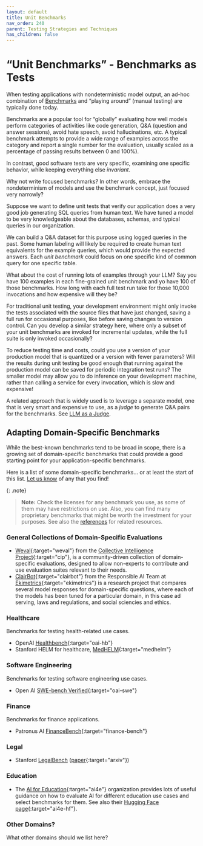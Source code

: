 ```yaml
---
layout: default
title: Unit Benchmarks
nav_order: 240
parent: Testing Strategies and Techniques
has_children: false
---
```


# &ldquo;Unit Benchmarks&rdquo; - Benchmarks as Tests

When testing applications with nondeterministic model output, an ad-hoc combination of [Benchmarks]({{site.glossaryurl}}/#benchmark) and &ldquo;playing around&rdquo; (manual testing) are typically done today.

Benchmarks are a popular tool for &ldquo;globally&rdquo; evaluating how well models perform categories of activities like code generation, Q&A (question and answer sessions), avoid hate speech, avoid hallucinations, etc. A typical benchmark attempts to provide a wide range of examples across the category and report a single number for the evaluation, usually scaled as a percentage of passing results between 0 and 100%). 

In contrast, good software tests are very specific, examining one specific behavior, while keeping everything else _invariant_.

Why not write focused benchmarks? In other words, embrace the nondeterminism of models and use the benchmark concept, just focused very narrowly?

Suppose we want to define unit tests that verify our application does a very good job generating SQL queries from human text. We have tuned a model to be very knowledgeable about the databases, schemas, and typical queries in our organization.

We can build a Q&A dataset for this purpose using logged queries in the past. Some human labeling will likely be required to create human text equivalents for the example queries, which would provide the expected answers. Each _unit benchmark_ could focus on one specific kind of common query for one specific table.

What about the cost of running lots of examples through your LLM? Say you have 100 examples in each fine-grained unit benchmark and yo have 100 of those benchmarks. How long with each full test run take for those 10,000 invocations and how expensive will they be? 

For traditional unit testing, your development environment might only invoke the tests associated with the source files that have just changed, saving a full run for occasional purposes, like before saving changes to version control. Can you develop a similar strategy here, where only a subset of your unit benchmarks are invoked for incremental updates, while the full suite is only invoked occasionally? 

To reduce testing time and costs, could you use a version of your production model that is quantized or a version with fewer parameters? Will the results during unit testing be good enough that running against the production model can be saved for periodic integration test runs? The smaller model may allow you to do inference on your development machine, rather than calling a service for every invocation, which is slow and expensive!

A related approach that is widely used is to leverage a separate model, one that is very smart and expensive to use, as a _judge_ to generate Q&A pairs for the benchmarks. See [LLM as a Judge]({{site.baseurl}}/testing-strategies/llm-as-a-judge).

## Adapting Domain-Specific Benchmarks

While the best-known benchmarks tend to be broad in scope, there is a growing set of domain-specific benchmarks that could provide a good starting point for your application-specific benchmarks.

Here is a list of some domain-specific benchmarks... or at least the start of this list. [Let us know]({{site.baseurl}}/contributing/#join-us) of any that you find!

{: .note}
> **Note:** Check the licenses for any benchmark you use, as some of them may have restrictions on use. Also, you can find many proprietary benchmarks that might be worth the investment for your purposes. See also the [references]({{site.baseurl}}/references) for related resources.

### General Collections of Domain-Specific Evaluations

* [Weval](https://weval.org/sandbox){:target="weval"} from the [Collective Intelligence Project](https://www.cip.org/){:target="cip"}, is a community-driven collection of domain-specific evaluations, designed to allow non-experts to contribute and use evaluation suites relevant to their needs. 
* [ClairBot](https://clair.bot/){:target="clairbot"} from the Responsible AI Team at [Ekimetrics](https://ekimetrics.com/){:target="ekimetrics"} is a research project that compares several model responses for domain-specific questions, where each of the models has been tuned for a particular domain, in this case ad serving, laws and regulations, and social sciencies and ethics.

### Healthcare 

Benchmarks for testing health-related use cases.

* OpenAI [Healthbench](https://openai.com/index/healthbench/){:target="oai-hb"}
* Stanford HELM for healthcare, [MedHELM](https://crfm.stanford.edu/helm/medhelm/latest/){:target="medhelm"}

### Software Engineering

Benchmarks for testing software engineering use cases.

* Open AI [SWE-bench Verified](https://openai.com/index/introducing-swe-bench-verified/){:target="oai-swe"}

### Finance

Benchmarks for finance applications.

* Patronus AI [FinanceBench](https://github.com/patronus-ai/financebench){:target="finance-bench"}

### Legal

* Stanford [LegalBench](https://hazyresearch.stanford.edu/legalbench/) ([paper](https://arxiv.org/abs/2308.11462){:target="arxiv"})

### Education

* The [AI for Education](https://ai-for-education.org/){:target="ai4e"} organization provides lots of useful guidance on how to evaluate AI for different education use cases and select benchmarks for them. See also their [Hugging Face page](https://huggingface.co/AI-for-Education){:target="ai4e-hf"}.

### Other Domains?

What other domains should we list here?

